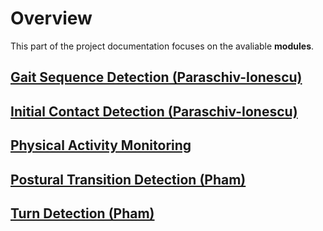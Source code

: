 # Overview

This part of the project documentation focuses on
the avaliable **modules**.

## [Gait Sequence Detection (Paraschiv-Ionescu)](gsd.md)

## [Initial Contact Detection (Paraschiv-Ionescu)](icd.md)

## [Physical Activity Monitoring](pam.md)

## [Postural Transition Detection (Pham)](ptd.md)

## [Turn Detection (Pham)](td.md)